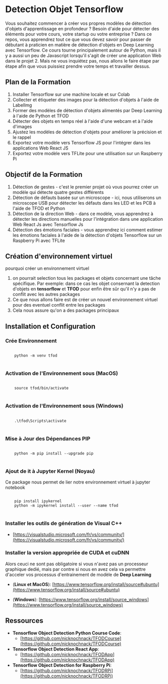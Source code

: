 # Detection Objet Tensorflow

Vous souhaitez commencer à créer vos propres modèles de détection d'objets d'apprentissage en profondeur ?  Besoin d'aide pour détecter des éléments pour votre cours, votre startup ou votre entreprise ?  Dans ce repos, vous apprendrez tout ce que vous devez savoir pour passer de débutant à praticien en matière de détection d'objets en Deep Learning avec Tensorflow. Ce cours tourne principalement autour de Python, mais il y a aussi un peu de Javascript lorsqu'il s'agit de créer une application Web dans le projet 2. Mais ne vous inquiétez pas, nous allons le faire étape par étape afin que vous puissiez prendre votre temps et travailler dessus.

## Plan de la Formation

1. Installer Tensorflow sur une machine locale et sur Colab
2. Collecter et étiqueter des images pour la détection d'objets à l'aide de LabelImg
3. Former des modèles de détection d'objets alimentés par Deep Learning à l'aide de Python et TFOD
4. Détecter des objets en temps réel à l'aide d'une webcam et à l'aide d'images
5. Ajustez les modèles de détection d'objets pour améliorer la précision et le rappel
6. Exportez votre modèle vers Tensorflow JS pour l'intégrer dans les applications Web React JS
7. Exportez votre modèle vers TFLite pour une utilisation sur un Raspberry Pi

## Objectif de la Formation

1. Détection de gestes - c'est le premier projet où vous pourrez créer un modèle qui détecte quatre gestes différents
2. Détection de défauts basée sur un microscope - ici, nous utiliserons un microscope USB pour détecter les défauts dans les LED et les PCB à l'aide de TFOD et Python
3. Détection de la direction Web - dans ce modèle, vous apprendrez à détecter les directions manuelles pour l'intégration dans une application Web React Js avec Tensorflow Js
4. Détection des émotions faciales - vous apprendrez ici comment estimer les émotions faciales à l'aide de la détection d'objets Tensorflow sur un Raspberry Pi avec TFLite

## Création d'environnement virtuel

pourquoi créer un environnement virtuel
1. on pourrait selection tous les packages et objets concernant une tâche spécifique. 
   Par exemple: dans ce cas les objet consernant la detection d'objets en **tensorflow** et **TFOD**
  pour enfin être sûr qu'il n'y a pas de conflit avec les autres packages
2. Ce que nous allons faire est de créer un nouvel environnement virtuel pour des
 eventuel conflit entre les packages
3. Cela nous assure qu'on a des packages principaux 

## Installation et Configuration

### Crée Environnement 

<pre>
<code> 
 	python -m venv tfod
</code>
</pre>

### Activation de l'Environnement sous (MacOS)

<pre>
<code> 
 	source tfod/bin/activate
</code>
</pre>

### Activation de l'Environnement sous (Windows)

<pre>
<code> 
 	.\tfod\Scripts\activate
</code>
</pre>
### Mise à Jour des Dépendances PIP

<pre>
<code> 
 	python -m pip install --upgrade pip
</code>
</pre>

### Ajout de it à Jupyter Kernel (Noyau)

Ce package nous permet de lier notre environnement virtuel à jupyter notebook

<pre>
<code> 
 	pip install ipykernel
	python -m ipykernel install --user --name tfod
</code>
</pre>

### Installer les outils de génération de Visual C++

* [https://visualstudio.microsoft.com/fr/vs/community/](https://visualstudio.microsoft.com/fr/vs/community/)

### Installer la version appropriée de CUDA et cuDNN

Alors ceuci ne sont pas obligatoire si vous n'avez pas un processeur graphique dedié, mais par contre si nous en avez cela va permettre d'acceler vos processus d'entrainement de modèle de **Deep Learning** 

* (**Linux et MacOS**): [https://www.tensorflow.org/install/source#ubuntu](https://www.tensorflow.org/install/source#ubuntu)

* (**Windows**): [https://www.tensorflow.org/install/source_windows](https://www.tensorflow.org/install/source_windows)

## Ressources

* **Tensorflow Object Detection Python Course Code**:  
  * [https://github.com/nicknochnack/TFODCourse](https://github.com/nicknochnack/TFODCourse)
* **Tensorflow Object Detection React App**: 
  *  [https://github.com/nicknochnack/TFODApp](https://github.com/nicknochnack/TFODApp)
* **Tensorflow Object Detection for Raspberry Pi**: 
  * [https://github.com/nicknochnack/TFODRPi](https://github.com/nicknochnack/TFODRPi)